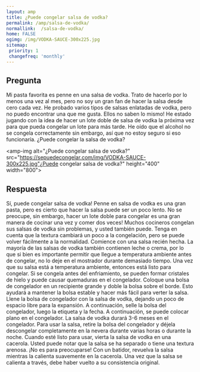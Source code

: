 ```yaml
---
layout: amp
title: ¿Puede congelar salsa de vodka?  
permalink: /amp/salsa-de-vodka/
normallink:  /salsa-de-vodka/
home: FALSE
ogimg: /img/VODKA-SAUCE-300x225.jpg
sitemap:
 priority: 1
 changefreq: 'monthly'
---
```




## Pregunta

Mi pasta favorita es penne en una salsa de vodka. Trato de hacerlo por lo menos una vez al mes, pero no soy un gran fan de hacer la salsa desde cero cada vez. He probado varios tipos de salsas enlatadas de vodka, pero no puedo encontrar una que me gusta. Ellos no saben lo mismo! He estado jugando con la idea de hacer un lote doble de salsa de vodka la próxima vez para que pueda congelar un lote para más tarde. He oído que el alcohol no se congela correctamente sin embargo, así que no estoy seguro si eso funcionaría. ¿Puede congelar la salsa de vodka?


<amp-img alt="¿Puede congelar salsa de vodka?" src="https://sepuedecongelar.com/img/VODKA-SAUCE-300x225.jpg"¿Puede congelar salsa de vodka?" height="400" width="800"></amp-img>


## Respuesta

Sí, puede congelar salsa de vodka! Penne en salsa de vodka es una gran pasta, pero es cierto que hacer la salsa puede ser un poco lento. No se preocupe, sin embargo, hacer un lote doble para congelar es una gran manera de cocinar una vez y comer dos veces! Muchos cocineros congelan sus salsas de vodka sin problemas, y usted también puede. Tenga en cuenta que la textura cambiará un poco a la congelación, pero se puede volver fácilmente a la normalidad.
Comience con una salsa recién hecha. La mayoría de las salsas de vodka también contienen leche o crema, por lo que si bien es importante permitir que llegue a temperatura ambiente antes de congelar, no lo deje en el mostrador durante demasiado tiempo. Una vez que su salsa está a temperatura ambiente, entonces está listo para congelar. Si se congela antes del enfriamiento, se pueden formar cristales de hielo y puede causar quemaduras en el congelador.
Coloque una bolsa de congelador en un recipiente grande y doble la bolsa sobre el borde. Esto ayudará a mantener la bolsa estable y hacer más fácil para verter la salsa. Llene la bolsa de congelador con la salsa de vodka, dejando un poco de espacio libre para la expansión. A continuación, selle la bolsa del congelador, luego la etiqueta y la fecha. A continuación, se puede colocar plano en el congelador. La salsa de vodka durará 3-6 meses en el congelador.
Para usar la salsa, retire la bolsa del congelador y déjela descongelar completamente en la nevera durante varias horas o durante la noche. Cuando esté listo para usar, vierta la salsa de vodka en una cacerola. Usted puede notar que la salsa se ha separado o tiene una textura arenosa. ¡No es para preocuparse! Con un batidor, revuelva la salsa mientras la calienta suavemente en la cacerola. Una vez que la salsa se calienta a través, debe haber vuelto a su consistencia original.
